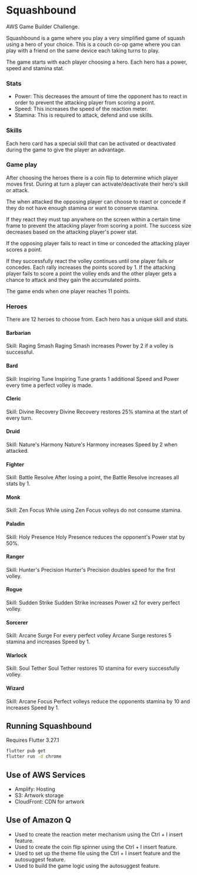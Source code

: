# Squashbound

AWS Game Builder Challenge.

Squashbound is a game where you play a very simplified game of squash using a hero of your choice. This is a couch co-op game where you can play with a friend on the same device each taking turns to play.

The game starts with each player choosing a hero. Each hero has a power, speed and stamina stat.

### Stats

- Power: This decreases the amount of time the opponent has to react in order to prevent the attacking player from scoring a point.
- Speed: This increases the speed of the reaction meter.
- Stamina: This is required to attack, defend and use skills.

### Skills

Each hero card has a special skill that can be activated or deactivated during the game to give the player an advantage.

### Game play

After choosing the heroes there is a coin flip to determine which player moves first. During at turn a player can activate/deactivate their hero's skill or attack.

The when attacked the opposing player can choose to react or concede if they do not have enough stamina or want to conserve stamina.

If they react they must tap anywhere on the screen within a certain time frame to prevent the attacking player from scoring a point. The success size decreases based on the attacking player's power stat.

If the opposing player fails to react in time or conceded the attacking player scores a point.

If they successfully react the volley continues until one player fails or concedes. Each rally increases the points scored by 1. If the attacking player fails to score a point the volley ends and the other player gets a chance to attack and they gain the accumulated points.

The game ends when one player reaches 11 points.

### Heroes

There are 12 heroes to choose from. Each hero has a unique skill and stats.

#### Barbarian
Skill: Raging Smash
Raging Smash increases Power by 2 if a volley is successful.

#### Bard
Skill: Inspiring Tune
Inspiring Tune grants 1 additional Speed and Power every time a perfect volley is made.

#### Cleric
Skill: Divine Recovery
Divine Recovery restores 25% stamina at the start of every turn.

#### Druid
Skill: Nature's Harmony
Nature's Harmony increases Speed by 2 when attacked.

#### Fighter
Skill: Battle Resolve
After losing a point, the Battle Resolve increases all stats by 1.

#### Monk
Skill: Zen Focus
While using Zen Focus volleys do not consume stamina.

#### Paladin
Skill: Holy Presence
Holy Presence reduces the opponent's Power stat by 50%.

#### Ranger
Skill: Hunter's Precision
Hunter's Precision doubles speed for the first volley.

#### Rogue
Skill: Sudden Strike
Sudden Strike increases Power x2 for every perfect volley.

#### Sorcerer
Skill: Arcane Surge
For every perfect volley Arcane Surge restores 5 stamina and increases Speed by 1.

#### Warlock
Skill: Soul Tether
Soul Tether restores 10 stamina for every successfully volley.

#### Wizard
Skill: Arcane Focus
Perfect volleys reduce the opponents stamina by 10 and increases Speed by 1.

## Running Squashbound

Requires Flutter 3.27.1

```bash
flutter pub get
flutter run -d chrome
```

## Use of AWS Services

- Amplify: Hosting
- S3: Artwork storage
- CloudFront: CDN for artwork

## Use of Amazon Q

- Used to create the reaction meter mechanism using the Ctrl + I insert feature.
- Used to create the coin flip spinner using the Ctrl + I insert feature.
- Used to set up the theme file using the Ctrl + I insert feature and the autosuggest feature.
- Used to build the game logic using the autosuggest feature.